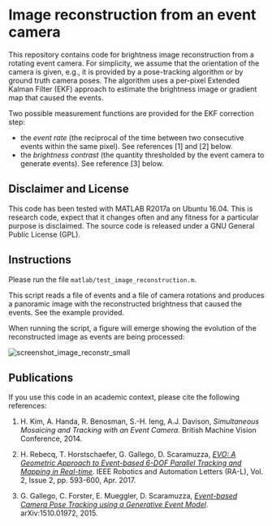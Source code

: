 # Image reconstruction from an event camera

This repository contains code for brightness image reconstruction from a rotating event camera. 
For simplicity, we assume that the orientation of the camera is given, e.g., it is provided by a pose-tracking algorithm or by ground truth camera poses. 
The algorithm uses a per-pixel Extended Kalman Filter (EKF) approach to estimate the brightness image or gradient map that caused the events.

Two possible measurement functions are provided for the EKF correction step: 
  - the *event rate* (the reciprocal of the time between two consecutive events within the same pixel). See references [1] and [2] below.
  - the *brightness contrast* (the quantity thresholded by the event camera to generate events). See reference [3] below.

## Disclaimer and License

This code has been tested with MATLAB R2017a on Ubuntu 16.04.
This is research code, expect that it changes often and any fitness for a particular purpose is disclaimed.
The source code is released under a GNU General Public License (GPL).


## Instructions

Please run the file `matlab/test_image_reconstruction.m`.

This script reads a file of events and a file of camera rotations and produces a panoramic image with the reconstructed brightness that caused the events. See the example provided.

When running the script, a figure will emerge showing the evolution of the reconstructed image as events are being processed:

![screenshot_image_reconstr_small](https://user-images.githubusercontent.com/8024432/27339188-6b586840-55d7-11e7-8999-fa8dba6399c1.png)


## Publications

If you use this code in an academic context, please cite the following references:

  1. H. Kim, A. Handa, R. Benosman, S.-H. Ieng, A.J. Davison, 
  *Simultaneous Mosaicing and Tracking with an Event Camera*.
  British Machine Vision Conference, 2014.

  2. H. Rebecq, T. Horstschaefer, G. Gallego, D. Scaramuzza, 
  [*EVO: A Geometric Approach to Event-based 6-DOF Parallel Tracking and Mapping in Real-time*](http://rpg.ifi.uzh.ch/docs/RAL16_EVO.pdf). 
  IEEE Robotics and Automation Letters (RA-L), Vol. 2, Issue 2, pp. 593-600, Apr. 2017.

  3. G. Gallego, C. Forster, E. Mueggler, D. Scaramuzza, 
  [*Event-based Camera Pose Tracking using a Generative Event Model*](https://arxiv.org/pdf/1510.01972v1).
  arXiv:1510.01972, 2015.


